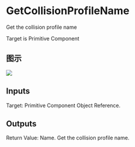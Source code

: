 # GetCollisionProfileName

Get the collision profile name

Target is Primitive Component

## 图示

![]($-20221218-18185847.png)

## Inputs

Target: Primitive Component Object Reference.  

## Outputs

Return Value: Name. Get the collision profile name.

